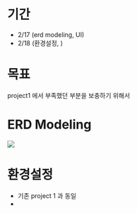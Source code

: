 # 기간
- 2/17 (erd modeling, UI)
- 2/18 (환경설정, )

# 목표
project1 에서 부족했던 부분을 보충하기 위해서

# ERD Modeling
<img src="https://github.com/hiyigh/project2/assets/112844031/2ecf7436-2047-41e6-826c-78276268c395">

# 환경설정
- 기존 project 1 과 동일
- 
